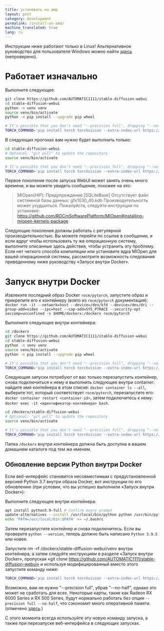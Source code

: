 ```yaml
---
title: установить на амд
layout: post
category: development
permalink: /install-on-amd/
machine_translated: true
lang: ru
---
```

Инструкции ниже работают только в Linux! Альтернативное руководство для пользователя Windows можно найти [здесь](https://rentry.org/ayymd-stable-diffustion-v1_4-guide) (непроверено).

# Работает изначально

Выполните следующее:

```bash
git clone https://github.com/AUTOMATIC1111/stable-diffusion-webui
cd stable-diffusion-webui
python -m venv venv
source venv/bin/activate
python -m pip install --upgrade pip wheel

# It's possible that you don't need "--precision full", dropping "--no-half" however crashes my drivers
TORCH_COMMAND='pip install torch torchvision --extra-index-url https://download.pytorch.org/whl/rocm5.1.1' python launch.py --precision full --no-half
```

В следующих прогонах вам нужно будет выполнить только:
```bash
cd stable-diffusion-webui
# Optional: "git pull" to update the repository
source venv/bin/activate

# It's possible that you don't need "--precision full", dropping "--no-half" however crashes my drivers
TORCH_COMMAND='pip install torch torchvision --extra-index-url https://download.pytorch.org/whl/rocm5.1.1' python launch.py --precision full --no-half
```

Первое поколение после запуска WebUI может занять очень много времени, и вы можете увидеть сообщение, похожее на это:
> MIOpen(HIP): Предупреждение [SQLiteBase] Отсутствует файл системной базы данных: gfx1030_40.kdb Производительность может ухудшиться. Пожалуйста, следуйте
> инструкции по установке: https://github.com/ROCmSoftwarePlatform/MIOpen#installing-miopen-kernels-package

Следующие поколения должны работать с регулярной производительностью. Вы можете перейти по ссылке в сообщении, и если вдруг
чтобы использовать ту же операционную систему, выполните описанные здесь действия, чтобы устранить эту проблему. Если нет четкого способа компиляции или
установите ядра MIOpen для вашей операционной системы, рассмотрите возможность следования приведенному ниже руководству «Запуск внутри Docker».



# Запуск внутри Docker
Извлеките последний образ Docker `rocm/pytorch`, запустите образ и прикрепите его к контейнеру (взято из `rocm/pytorch`
документация): `docker run -it --network=host --device=/dev/kfd --device=/dev/dri --group-add=video --ipc=host
--cap-add=SYS_PTRACE --security-opt seccomp=unconfined -v $HOME/dockerx:/dockerx rocm/pytorch`

Выполните следующее внутри контейнера:
```bash
cd /dockerx
git clone https://github.com/AUTOMATIC1111/stable-diffusion-webui
cd stable-diffusion-webui
python -m venv venv
source venv/bin/activate
python -m pip install --upgrade pip wheel

# It's possible that you don't need "--precision full", dropping "--no-half" however crashes my drivers
TORCH_COMMAND='pip install torch torchvision --extra-index-url https://download.pytorch.org/whl/rocm5.1.1' REQS_FILE='requirements.txt' python launch.py --precision full --no-half
```

Следующие запуски потребуют от вас только перезапустить контейнер, снова подключиться к нему и выполнить следующее внутри
container: найдите имя контейнера в этом списке: `docker container ls --all`, выберите тот, который соответствует
`rocm/pytorch`, перезапустите его: `docker container restart <container-id>`, затем подключитесь к нему: `docker exec -it
<идентификатор-контейнера> bash`.

```bash
cd /dockerx/stable-diffusion-webui
# Optional: "git pull" to update the repository
source venv/bin/activate

# It's possible that you don't need "--precision full", dropping "--no-half" however crashes my drivers
TORCH_COMMAND='pip install torch torchvision --extra-index-url https://download.pytorch.org/whl/rocm5.1.1' REQS_FILE='requirements.txt' python launch.py --precision full --no-half
```

Папка `/dockerx` внутри контейнера должна быть доступна в вашем домашнем каталоге под тем же именем.

## Обновление версии Python внутри Docker
Если веб-интерфейс становится несовместимым с предустановленной версией Python 3.7 внутри образа Docker, вот
инструкции по его обновлению (при условии, что вы успешно выполнили «Запуск внутри Docker»):

Выполните следующее внутри контейнера:
```bash
apt install python3.9-full # Confirm every prompt
update-alternatives --install /usr/local/bin/python python /usr/bin/python3.9 1
echo 'PATH=/usr/local/bin:$PATH' >> ~/.bashrc
```

Затем перезапустите контейнер и снова подключитесь. Если вы проверите `python --version`, теперь должно быть написано `Python 3.9.5` или новее.

Запустите rm -rf /dockerx/stable-diffusion-webui/venv внутри контейнера, а затем следуйте инструкциям в разделе «Запуск внутри
Docker», пропуская «git clone https://github.com/AUTOMATIC1111/stable-diffusion-webui» и используя модифицированный
вместо этого запустите команду ниже:

```bash
TORCH_COMMAND='pip install torch torchvision --extra-index-url https://download.pytorch.org/whl/rocm5.1.1' python launch.py --precision full --no-half
```
Возможно, вам не нужно "--precision full", убрав "--no-half", однако это может не сработать для всех.
Некоторые карты, такие как Radeon RX 6000 Series и RX 500 Series, будут нормально работать без опции `--precision full --no-half`, что сэкономит много оперативной памяти. (отмечено [здесь](https://github.com/AUTOMATIC1111/stable-diffusion-webui/issues/5468).)

С этого момента всегда используйте эту новую команду запуска, а также при перезапуске веб-интерфейса в следующих запусках.
